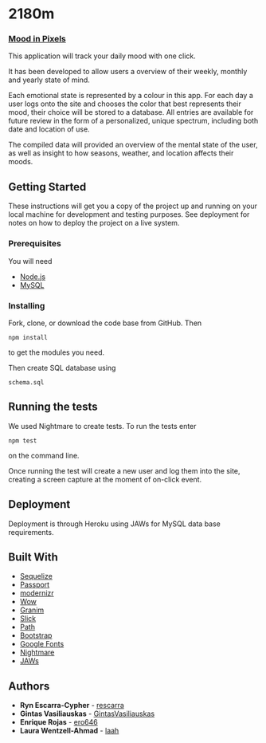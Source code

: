 # 2180m

### [Mood in Pixels](http://moods2180.herokuapp.com/)

This application will track your daily mood with one click.

It has been developed to allow users a overview of their weekly, monthly and yearly state of mind.

Each emotional state is represented by a colour in this app. For each day a user logs onto the site and chooses the color that best represents their mood, their choice will be stored to a database. All entries are available for future review in the form of a personalized, unique spectrum, including both date and location of use.

The compiled data will provided an overview of the mental state of the user, as well as insight to how seasons, weather, and location affects their moods.

## Getting Started

These instructions will get you a copy of the project up and running on your local machine for development and testing purposes. See deployment for notes on how to deploy the project on a live system.

### Prerequisites

You will need

* [Node.js](https://nodejs.org/en/)
* [MySQL](https://www.mysql.com/)

### Installing

Fork, clone, or download the code base from GitHub. Then

```
npm install
```

to get the modules you need.

Then create SQL database using

```
schema.sql
```

## Running the tests

We used Nightmare to create tests. To run the tests enter
```
npm test
```
on the command line.

Once running the test will create a new user and log them into the site, creating a screen capture at the moment of on-click event.

## Deployment

Deployment is through Heroku using JAWs for MySQL data base requirements.

## Built With

* [Sequelize](http://docs.sequelizejs.com/)
* [Passport](http://www.passportjs.org/)
* [modernizr](https://modernizr.com/)
* [Wow](http://mynameismatthieu.com/WOW/)
* [Granim](https://sarcadass.github.io/granim.js/)
* [Slick](https://github.com/kenwheeler/slick/)
* [Path](https://nodejs.org/api/path.html)
* [Bootstrap](https://getbootstrap.com/)
* [Google Fonts](https://fonts.google.com/)
* [Nightmare](http://www.nightmarejs.org/)
* [JAWs](https://devcenter.heroku.com/articles/jawsdb)


## Authors

* **Ryn Escarra-Cypher** - [rescarra](https://github.com/rescarra)
* **Gintas Vasiliauskas** - [GintasVasiliauskas](https://github.com/GintasVasiliauskas)
* **Enrique Rojas** - [ero646](https://github.com/ero646)
* **Laura Wentzell-Ahmad** - [laah](https://github.com/laah)
